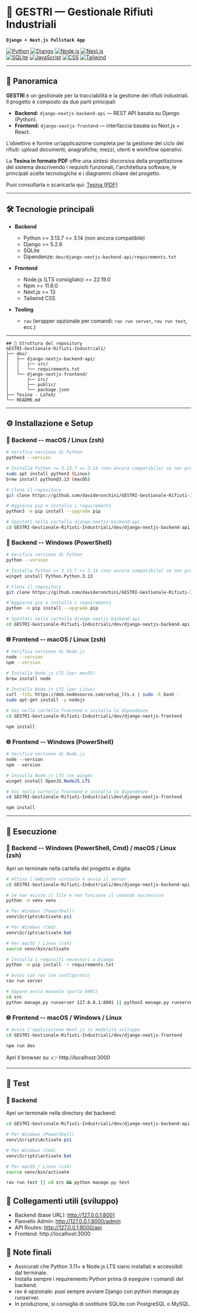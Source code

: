 # 🦺 GESTRI — Gestionale Rifiuti Industriali

**`Django + Next.js Fullstack App`**

[![Python](https://img.shields.io/badge/python-3.13.7-blue)](https://www.python.org/)
[![Django](https://img.shields.io/badge/framework-Django-orange)](https://www.djangoproject.com/)
[![Node.js](https://img.shields.io/badge/nodejs-22.19.0-green)](https://nodejs.org/)
[![Next.js](https://img.shields.io/badge/framework-Next.js-brown)](https://nextjs.org/)  
[![SQLite](https://img.shields.io/badge/database-SQLite-lightgrey)](https://www.sqlite.org/)
[![JavaScript](https://img.shields.io/badge/lang-JavaScript-yellow)](https://developer.mozilla.org/docs/Web/JavaScript)
[![CSS](https://img.shields.io/badge/lang-CSS-blue)](https://developer.mozilla.org/docs/Web/CSS)
[![Tailwind](https://img.shields.io/badge/framework-Tailwind-blueviolet)](https://tailwindcss.com/)

---

## 🎯 Panoramica

**GESTRI** è un gestionale per la tracciabilità e la gestione dei rifiuti industriali.  
Il progetto è composto da due parti principali:

- **Backend:** `django-nextjs-backend-api` — REST API basata su Django (Python).
- **Frontend:** `django-nextjs-frontend` — interfaccia basata su Next.js + React.

L’obiettivo è fornire un’applicazione completa per la gestione del ciclo dei rifiuti: upload documenti, anagrafiche, mezzi, utenti e workflow operativi.

La **Tesina in formato PDF** offre una sintesi discorsiva della progettazione del sistema descrivendo i requisiti funzionali, l'architettura software, le principali scelte tecnologiche e i diagrammi chiave del progetto.

Puoi consultarla o scaricarla qui: [Tesina (PDF)](./Tesina%20-%20LaTeX/tesina.pdf)

---

## 🛠️ Tecnologie principali

- **Backend**

  - Python >= 3.13.7 <= 3.14 (non ancora compatibile)
  - Django >= 5.2.6
  - SQLite
  - Dipendenze: `dev/django-nextjs-backend-api/requirements.txt`

- **Frontend**

  - Node.js (LTS consigliato) >= 22.19.0
  - Npm >= 11.6.0
  - Next.js >= 13
  - Tailwind CSS

- **Tooling**
  - `rav` (wrapper opzionale per comandi: `rav run server`, `rav run test`, ecc.)

---

```
## 📁 Struttura del repository
GESTRI-Gestionale-Rifiuti-Industriali/
├── dev/
│   ├── django-nextjs-backend-api/
│   │   ├── src/
│   │   └── requirements.txt
│   └── django-nextjs-frontend/
│       ├── src/
│       ├── public/
│       └── package.json
├── Tesina - LaTeX/
└── README.md
```

---

## ⚙️ Installazione e Setup

### 🐍 Backend -- macOS / Linux (zsh)

```bash
# Verifica versione di Python
python3 --version
```

```bash
# Installa Python >= 3.13.7 <= 3.14 (non ancora compatibile) se non presente
sudo apt install python3 (Linux)
brew install python@3.13 (macOS)
```

```bash
# Clona il repository
git clone https://github.com/davideronchini/GESTRI-Gestionale-Rifiuti-Industriali.git
```

```bash
# Aggiorna pip e installa i requirements
python3 -m pip install --upgrade pip
```

```bash
# Spostati nella cartella django-nextjs-backend-api
cd GESTRI-Gestionale-Rifiuti-Industriali/dev/django-nextjs-backend-api
```

### 🐍 Backend -- Windows (PowerShell)

```bash
# Verifica versione di Python
python --version
```

```bash
# Installa Python >= 3.13.7 <= 3.14 (non ancora compatibile) se non presente
winget install Python.Python.3.13
```

```bash
# Clona il repository
git clone https://github.com/davideronchini/GESTRI-Gestionale-Rifiuti-Industriali.git
```

```bash
# Aggiorna pip e installa i requirements
python -m pip install --upgrade pip
```

```bash
# Spostati nella cartella django-nextjs-backend-api
cd GESTRI-Gestionale-Rifiuti-Industriali/dev/django-nextjs-backend-api
```

### 🌐 Frontend -- macOS / Linux (zsh)

```bash
# Verifica versione di Node.js
node --version
npm --version
```

```bash
# Installa Node.js LTS (per macOS)
brew install node
```

```bash
# Installa Node.js LTS (per Linux)
curl -fsSL https://deb.nodesource.com/setup_lts.x | sudo -E bash -
sudo apt-get install -y nodejs
```

```bash
# Vai nella cartella frontend e installa le dipendenze
cd GESTRI-Gestionale-Rifiuti-Industriali/dev/django-nextjs-frontend
```

```bash
npm install
```

### 🌐 Frontend -- Windows (PowerShell)

```powershell
# Verifica versione di Node.js
node --version
npm --version
```

```powershell
# Installa Node.js LTS con winget
winget install OpenJS.NodeJS.LTS
```

```powershell
# Vai nella cartella frontend e installa le dipendenze
cd GESTRI-Gestionale-Rifiuti-Industriali\dev\django-nextjs-frontend
```

```powershell
npm install
```

---

## 🚀 Esecuzione

### 🐍 Backend -- Windows (PowerShell, Cmd) / macOS / Linux (zsh)
Apri un terminale nella cartella del progetto e digita:

```bash
# Attiva l’ambiente virtuale e avvia il server
cd GESTRI-Gestionale-Rifiuti-Industriali/dev/django-nextjs-backend-api
```

```bash
# Se non esiste il file e non funziona il comando successivo
python -m venv venv
```

```powershell
# Per Windows (PowerShell)
venv\Scripts\Activate.ps1
```

```powershell
# Per Windows (Cmd)
venv\Scripts\activate.bat
```

```bash
# Per macOS / Linux (zsh)
source venv/bin/activate
```

```bash
# Installa i requisiti necessari a Django
python -m pip install -r requirements.txt
```

```bash
# Avvio con rav (se configurato)
rav run server
```

```bash
# Oppure avvio manuale (porta 8001)
cd src
python manage.py runserver 127.0.0.1:8001 || python3 manage.py runserver 127.0.0.1:8001
```

### 🌐 Frontend -- macOS / Windows / Linux

```bash
# Avvia l’applicazione Next.js in modalità sviluppo
cd GESTRI-Gestionale-Rifiuti-Industriali/dev/django-nextjs-frontend
```

```bash
npm run dev
```

Apri il browser su:
👉 http://localhost:3000

---

## 🧪 Test
### 🐍 Backend
Apri un terminale nella directory del backend:

```bash
cd GESTRI-Gestionale-Rifiuti-Industriali/dev/django-nextjs-backend-api
```

```powershell
# Per Windows (PowerShell)
venv\Scripts\Activate.ps1
```

```powershell
# Per Windows (Cmd)
venv\Scripts\activate.bat
```

```bash
# Per macOS / Linux (zsh)
source venv/bin/activate
```

```bash
rav run test || cd src && python manage.py test
```

## 🔗 Collegamenti utili (sviluppo)
- Backend (base URL): http://127.0.0.1:8001
- Pannello Admin: http://127.0.0.1:8000/admin
- API Routes: http://127.0.0.1:8000/api
- Frontend: http://localhost:3000

## 📎 Note finali
- Assicurati che Python 3.11+ e Node.js LTS siano installati e accessibili dal terminale.
- Installa sempre i requirements Python prima di eseguire i comandi del backend.
- rav è opzionale: puoi sempre avviare Django con python manage.py runserver.
- In produzione, si consiglia di sostituire SQLite con PostgreSQL o MySQL.
